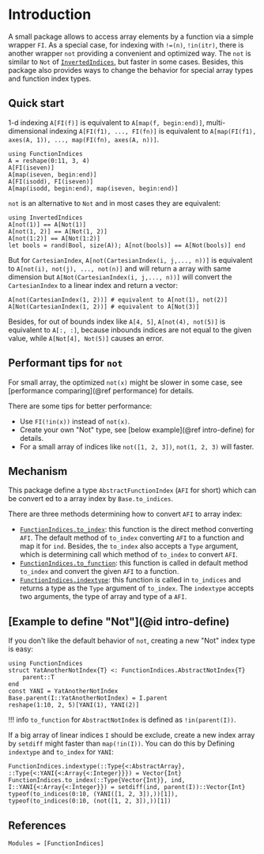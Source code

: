 # Introduction

A small package allows to access array elements by a function via a simple wrapper `FI`.
As a special case, for indexing with `!=(n)`, `!in(itr)`, there is another wrapper `not` providing a convenient and optimized way.
The `not` is similar to `Not` of [`InvertedIndices`](https://github.com/JuliaData/InvertedIndices.jl), but faster in some cases.
Besides, this package also provides ways to change the behavior for special array types and function index types.

## Quick start

1-d indexing `A[FI(f)]` is equivalent to `A[map(f, begin:end)]`, multi-dimensional indexing `A[FI(f1), ..., FI(fn)]` is equivalent to `A[map(FI(f1), axes(A, 1)), ..., map(FI(fn), axes(A, n))]`.

```@repl quick-start
using FunctionIndices
A = reshape(0:11, 3, 4)
A[FI(iseven)]
A[map(iseven, begin:end)]
A[FI(isodd), FI(iseven)]
A[map(isodd, begin:end), map(iseven, begin:end)]
```

`not` is an alternative to `Not` and in most cases they are equivalent:

```@repl quick-start
using InvertedIndices
A[not(1)] == A[Not(1)]
A[not(1, 2)] == A[Not(1, 2)]
A[not(1:2)] == A[Not(1:2)]
let bools = rand(Bool, size(A)); A[not(bools)] == A[Not(bools)] end
```

But for `CartesianIndex`, `A[not(CartesianIndex(i, j,..., n))]` is equivalent to `A[not(i), not(j), ..., not(n)]` and will return a array with same dimension but `A[Not(CartesianIndex(i, j,..., n))]` will convert the `CartesianIndex` to a linear index and return a vector:

```@repl quick-start
A[not(CartesianIndex(1, 2))] # equivalent to A[not(1), not(2)]
A[Not(CartesianIndex(1, 2))] # equivalent to A[Not(3)]
```

Besides, for out of bounds index like `A[4, 5]`, `A[not(4), not(5)]` is equivalent to `A[:, :]`, because inbounds indices are not equal to the given value, while `A[Not[4], Not(5)]` causes an error.

## Performant tips for `not`

For small array, the optimized `not(x)` might be slower in some case,
see [performance comparing](@ref performance) for details.

There are some tips for better performance:
* Use `FI(!in(x))` instead of `not(x)`.
* Create your own "Not" type, see [below example](@ref intro-define) for details.
* For a small array of indices like `not([1, 2, 3])`, `not(1, 2, 3)` will faster.

## Mechanism

This package define a type `AbstractFunctionIndex` (`AFI` for short) which can be convert ed to a array index by `Base.to_indices`.

There are three methods determining how to convert `AFI` to array index:

* [`FunctionIndices.to_index`](@ref): this function is the direct method converting `AFI`. The default method of `to_index` converting `AFI` to a function and map it for `ind`. Besides, the `to_index` also accepts a `Type` argument, which is determining call which method of `to_index` to convert `AFI`.
* [`FunctionIndices.to_function`](@ref): this function is called in default method `to_index` and convert the given `AFI` to a function.
* [`FunctionIndices.indextype`](@ref): this function is called in `to_indices` and returns a type as the `Type` argument of `to_index`. The `indextype` accepts two arguments, the type of array and type of a `AFI`.

## [Example to define "Not"](@id intro-define)

If you don't like the default behavior of `not`, creating a new "Not" index type is easy:

```@example new-not
using FunctionIndices
struct YatAnotherNotIndex{T} <: FunctionIndices.AbstractNotIndex{T}
    parent::T
end
const YANI = YatAnotherNotIndex
Base.parent(I::YatAnotherNotIndex) = I.parent
reshape(1:10, 2, 5)[YANI(1), YANI(2)]
```

!!! info
    `to_function` for `AbstractNotIndex` is defined as `!in(parent(I))`.

If a big array of linear indices `I` should be exclude, create a new index array by `setdiff` might faster than `map(!in(I))`.
You can do this by Defining `indextype` and `to_index` for `YANI`:
```@example new-not
FunctionIndices.indextype(::Type{<:AbstractArray}, ::Type{<:YANI{<:Array{<:Integer}}}) = Vector{Int}
FunctionIndices.to_index(::Type{Vector{Int}}, ind, I::YANI{<:Array{<:Integer}}) = setdiff(ind, parent(I))::Vector{Int}
typeof(to_indices(0:10, (YANI([1, 2, 3]),))[1]), typeof(to_indices(0:10, (not([1, 2, 3]),))[1])
```

## References

```@autodocs
Modules = [FunctionIndices]
```
